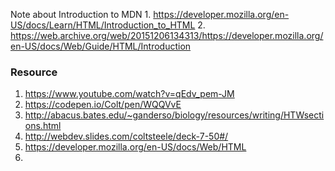 Note about Introduction to MDN
    1. https://developer.mozilla.org/en-US/docs/Learn/HTML/Introduction_to_HTML
    2. https://web.archive.org/web/20151206134313/https://developer.mozilla.org/en-US/docs/Web/Guide/HTML/Introduction


### Resource

1. https://www.youtube.com/watch?v=qEdv_pem-JM
2. https://codepen.io/Colt/pen/WQQVvE
3. http://abacus.bates.edu/~ganderso/biology/resources/writing/HTWsections.html
4. http://webdev.slides.com/coltsteele/deck-7-50#/
5. https://developer.mozilla.org/en-US/docs/Web/HTML
6. 